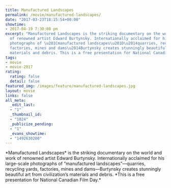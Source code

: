 ```yaml
---
title: Manufactured Landscapes
permalink: /movie/manufactured-landscapes/
date: "2017-03-23T18:15:54+00:00"
showtime:
- 2017-04-19 7:30:00 pm
excerpt: "Manufactured Landscapes is the striking documentary on the world and work
  of renowned artist Edward Burtynsky. Internationally acclaimed for his large-scale
  photographs of \u201Cmanufactured landscapes\u201D\u2014quarries, recycling yards,
  factories, mines and dams\u2014Burtynsky creates stunningly beautiful art from civilization\u2019s
  materials and debris. This is a free presentation for National Canadian Film Day."
tags:
- movie
- movie-2017
rating:
  rating: false
  detail: false
featured_img: /images/feature/manufactured-landscapes.jpg
layout: movie
links: false
all_meta:
  _edit_last:
  - "1"
  _thumbnail_id:
  - "1024"
  _publicize_pending:
  - "1"
  _evans_showtime:
  - "1492630200"
---
```


<div class="overview" dir="auto">*Manufactured Landscapes* is the striking documentary on the world and work of renowned artist Edward Burtynsky. Internationally acclaimed for his large-scale photographs of “manufactured landscapes”—quarries, recycling yards, factories, mines and dams—Burtynsky creates stunningly beautiful art from civilization’s materials and debris. *This is a free presentation for National Canadian Film Day.*</div>